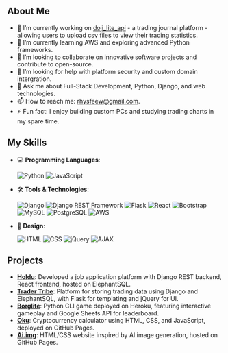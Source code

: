 ## About Me

- 🔭 I’m currently working on [doji_lite_api](https://github.com/Ry-F3/doji_lite_api) - a trading journal platform - allowing users to upload csv files to view their trading statistics.
- 🌱 I’m currently learning AWS and exploring advanced Python frameworks.
- 👯 I’m looking to collaborate on innovative software projects and contribute to open-source.
- 🤔 I’m looking for help with platform security and custom domain intergration.
- 💬 Ask me about Full-Stack Development, Python, Django, and web technologies.
- 📫 How to reach me: [rhysfeew@gmail.com](mailto:rhysfeew@gmail.com).
- ⚡ Fun fact: I enjoy building custom PCs and studying trading charts in my spare time.

## My Skills

- 💻 **Programming Languages**:

  ![Python](https://img.shields.io/badge/-Python-3776AB?logo=python&logoColor=white)
  ![JavaScript](https://img.shields.io/badge/-JavaScript-F7DF1E?logo=javascript&logoColor=black)

- 🛠 **Tools & Technologies**:

  ![Django](https://img.shields.io/badge/-Django-092D39?logo=django&logoColor=white)
  ![Django REST Framework](https://img.shields.io/badge/-Django%20REST%20Framework-FF8C00?logo=django&logoColor=white)
  ![Flask](https://img.shields.io/badge/-Flask-000000?logo=flask&logoColor=white)
  ![React](https://img.shields.io/badge/-React-61DAFB?logo=react&logoColor=black)
  ![Bootstrap](https://img.shields.io/badge/-Bootstrap-563D7C?logo=bootstrap&logoColor=white)
  ![MySQL](https://img.shields.io/badge/-MySQL-4479A1?logo=mysql&logoColor=white)
  ![PostgreSQL](https://img.shields.io/badge/-PostgreSQL-336791?logo=postgresql&logoColor=white)
  ![AWS](https://img.shields.io/badge/-AWS-232F3E?logo=amazonaws&logoColor=white)

- 🎨 **Design**:

  ![HTML](https://img.shields.io/badge/-HTML-E34F26?logo=html5&logoColor=white)
  ![CSS](https://img.shields.io/badge/-CSS-1572B6?logo=css3&logoColor=white)
  ![jQuery](https://img.shields.io/badge/-jQuery-0769AD?logo=jquery&logoColor=white)
  ![AJAX](https://img.shields.io/badge/-AJAX-005B96?logo=ajax&logoColor=white)

## Projects

- [**Holdu**](https://github.com/Ry-F3/holdu): Developed a job application platform with Django REST backend, React frontend, hosted on ElephantSQL.
- [**Trader Tribe**](https://github.com/Ry-F3/trading-journal): Platform for storing trading data using Django and ElephantSQL, with Flask for templating and jQuery for UI.
- [**Borglite**](https://github.com/Ry-F3/BorgLite): Python CLI game deployed on Heroku, featuring interactive gameplay and Google Sheets API for leaderboard.
- [**Oku**](https://github.com/Ry-F3/Oku): Cryptocurrency calculator using HTML, CSS, and JavaScript, deployed on GitHub Pages.
- [**Ai.img**](https://github.com/Ry-F3/ai-img): HTML/CSS website inspired by AI image generation, hosted on GitHub Pages.
